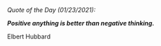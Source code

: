 *Quote of the Day (01/23/2021):*

_**Positive anything is better than negative thinking.**_

Elbert Hubbard